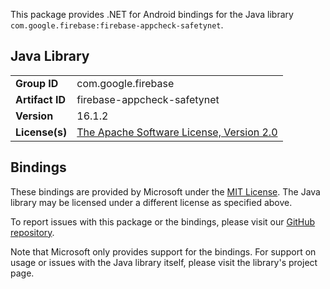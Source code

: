 This package provides .NET for Android bindings for the Java library `com.google.firebase:firebase-appcheck-safetynet`.

## Java Library

| | |
|-|-|
| **Group ID** | com.google.firebase |
| **Artifact ID** | firebase-appcheck-safetynet |
| **Version** | 16.1.2 |
| **License(s)** | [The Apache Software License, Version 2.0](http://www.apache.org/licenses/LICENSE-2.0.txt) |

## Bindings

These bindings are provided by Microsoft under the [MIT License](https://opensource.org/licenses/MIT). The Java
library may be licensed under a different license as specified above.

To report issues with this package or the bindings, please visit our [GitHub repository](https://aka.ms/android-libraries).

Note that Microsoft only provides support for the bindings. For support on
usage or issues with the Java library itself, please visit the library's project page.

